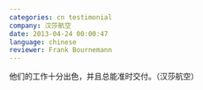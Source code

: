 ```yaml
---
categories: cn testimonial
company: 汉莎航空
date: 2013-04-24 00:00:47
language: chinese
reviewer: Frank Bournemann
---
```


他们的工作十分出色，并且总能准时交付。（汉莎航空）